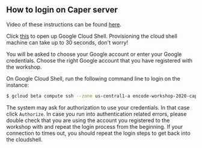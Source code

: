 ## How to login on Caper server

Video of these instructions can be found [here](https://drive.google.com/file/d/1CtXuK0UM8zD_zm93gio19navmcCrAdp7/view).

Click [this](https://ssh.cloud.google.com/cloudshell/editor?shellonly=true) to open up Google Cloud Shell. Provisioning the cloud shell machine can take up to 30 seconds, don't worry! 

You will be asked to choose your Google account or enter your Google credentials. Choose the right Google account that you have registered with the workshop.

On Google Cloud Shell, run the following command line to login on the instance:
```bash
$ gcloud beta compute ssh --zone us-central1-a encode-workshop-2020-caper-server --project encode-workshop
```

The system may ask for authorization to use your credentials. In that case click `Authorize`. 
In case you run into authentication related errors, please double check that you are using the account you registered to the workshop with and repeat the login process from the beginning.
If your connection to times out, you should repeat the login steps to get back into the cloudshell.
